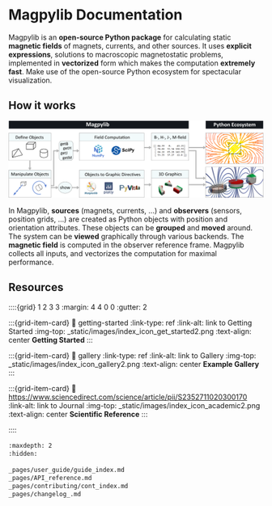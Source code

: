 # Magpylib Documentation

Magpylib is an **open-source Python package** for calculating static **magnetic fields** of magnets, currents, and other sources. It uses **explicit expressions**, solutions to macroscopic magnetostatic problems, implemented in **vectorized** form which makes the computation **extremely fast**. Make use of the open-source Python ecosystem for spectacular visualization.

<h2> How it works</h2>

![](_static/images/index_flowchart.png)

In Magpylib, **sources** (magnets, currents, ...) and **observers** (sensors, position grids, ...) are created as Python objects with position and orientation attributes. These objects can be **grouped** and **moved** around. The system can be **viewed** graphically through various backends. The **magnetic field** is computed in the observer reference frame. Magpylib collects all inputs, and vectorizes the computation for maximal performance.

<h2> Resources </h2>

::::{grid} 1 2 3 3
:margin: 4 4 0 0
:gutter: 2

:::{grid-item-card}
:link: getting-started
:link-type: ref
:link-alt: link to Getting Started
:img-top: _static/images/index_icon_get_started2.png
:text-align: center
**Getting Started**
:::

:::{grid-item-card}
:link: gallery
:link-type: ref
:link-alt: link to Gallery
:img-top: _static/images/index_icon_gallery2.png
:text-align: center
**Example Gallery**
:::

:::{grid-item-card}
:link: https://www.sciencedirect.com/science/article/pii/S2352711020300170
:link-alt: link to Journal
:img-top: _static/images/index_icon_academic2.png
:text-align: center
**Scientific Reference**
:::

::::

```{toctree}
:maxdepth: 2
:hidden:

_pages/user_guide/guide_index.md
_pages/API_reference.md
_pages/contributing/cont_index.md
_pages/changelog_.md

```
